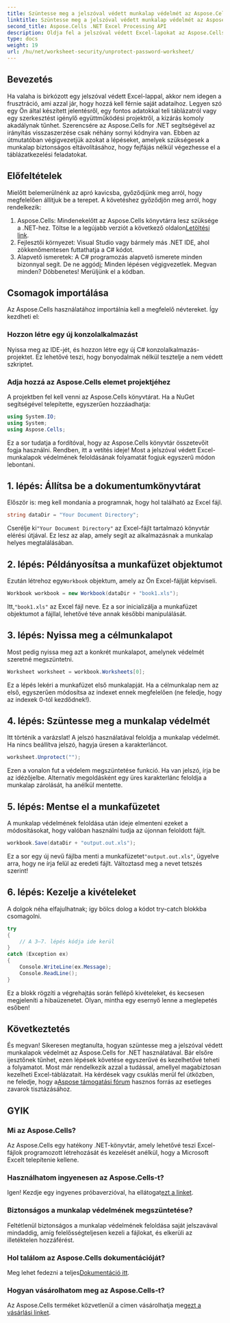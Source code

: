 ```yaml
---
title: Szüntesse meg a jelszóval védett munkalap védelmét az Aspose.Cells használatával
linktitle: Szüntesse meg a jelszóval védett munkalap védelmét az Aspose.Cells használatával
second_title: Aspose.Cells .NET Excel Processing API
description: Oldja fel a jelszóval védett Excel-lapokat az Aspose.Cells útmutatónkkal! Könnyű lépések a hozzáférés visszaszerzéséhez a C# használatával.
type: docs
weight: 19
url: /hu/net/worksheet-security/unprotect-password-worksheet/
---
```

## Bevezetés
Ha valaha is birkózott egy jelszóval védett Excel-lappal, akkor nem idegen a frusztráció, ami azzal jár, hogy hozzá kell férnie saját adataihoz. Legyen szó egy Ön által készített jelentésről, egy fontos adatokkal teli táblázatról vagy egy szerkesztést igénylő együttműködési projektről, a kizárás komoly akadálynak tűnhet. Szerencsére az Aspose.Cells for .NET segítségével az irányítás visszaszerzése csak néhány sornyi kódnyira van. Ebben az útmutatóban végigvezetjük azokat a lépéseket, amelyek szükségesek a munkalap biztonságos eltávolításához, hogy fejfájás nélkül végezhesse el a táblázatkezelési feladatokat.
## Előfeltételek
Mielőtt belemerülnénk az apró kavicsba, győződjünk meg arról, hogy megfelelően állítjuk be a terepet. A követéshez győződjön meg arról, hogy rendelkezik:
1. Aspose.Cells: Mindenekelőtt az Aspose.Cells könyvtárra lesz szüksége a .NET-hez. Töltse le a legújabb verziót a következő oldalon[Letöltési link](https://releases.aspose.com/cells/net/).
2. Fejlesztői környezet: Visual Studio vagy bármely más .NET IDE, ahol zökkenőmentesen futtathatja a C# kódot.
3. Alapvető ismeretek: A C# programozás alapvető ismerete minden bizonnyal segít. De ne aggódj; Minden lépésen végigvezetlek.
Megvan minden? Döbbenetes! Merüljünk el a kódban.
## Csomagok importálása
Az Aspose.Cells használatához importálnia kell a megfelelő névtereket. Így kezdheti el:
### Hozzon létre egy új konzolalkalmazást
Nyissa meg az IDE-jét, és hozzon létre egy új C# konzolalkalmazás-projektet. Ez lehetővé teszi, hogy bonyodalmak nélkül tesztelje a nem védett szkriptet.
### Adja hozzá az Aspose.Cells elemet projektjéhez
A projektben fel kell venni az Aspose.Cells könyvtárat. Ha a NuGet segítségével telepítette, egyszerűen hozzáadhatja:
```csharp
using System.IO;
using System;
using Aspose.Cells;
```
Ez a sor tudatja a fordítóval, hogy az Aspose.Cells könyvtár összetevőit fogja használni.
Rendben, itt a vetítés ideje! Most a jelszóval védett Excel-munkalapok védelmének feloldásának folyamatát fogjuk egyszerű módon lebontani.
## 1. lépés: Állítsa be a dokumentumkönyvtárat
Először is: meg kell mondania a programnak, hogy hol található az Excel fájl.
```csharp
string dataDir = "Your Document Directory";
```
 Cserélje ki`"Your Document Directory"` az Excel-fájlt tartalmazó könyvtár elérési útjával. Ez lesz az alap, amely segít az alkalmazásnak a munkalap helyes megtalálásában.
## 2. lépés: Példányosítsa a munkafüzet objektumot
 Ezután létrehoz egy`Workbook` objektum, amely az Ön Excel-fájlját képviseli.
```csharp
Workbook workbook = new Workbook(dataDir + "book1.xls");
```
 Itt,`"book1.xls"` az Excel fájl neve. Ez a sor inicializálja a munkafüzet objektumot a fájllal, lehetővé téve annak későbbi manipulálását.
## 3. lépés: Nyissa meg a célmunkalapot
Most pedig nyissa meg azt a konkrét munkalapot, amelynek védelmét szeretné megszüntetni.
```csharp
Worksheet worksheet = workbook.Worksheets[0];
```
Ez a lépés lekéri a munkafüzet első munkalapját. Ha a célmunkalap nem az első, egyszerűen módosítsa az indexet ennek megfelelően (ne feledje, hogy az indexek 0-tól kezdődnek!).
## 4. lépés: Szüntesse meg a munkalap védelmét
Itt történik a varázslat! A jelszó használatával feloldja a munkalap védelmét. Ha nincs beállítva jelszó, hagyja üresen a karakterláncot.
```csharp
worksheet.Unprotect("");
```
Ezen a vonalon fut a védelem megszüntetése funkció. Ha van jelszó, írja be az idézőjelbe. Alternatív megoldásként egy üres karakterlánc feloldja a munkalap zárolását, ha anélkül mentette.
## 5. lépés: Mentse el a munkafüzetet
A munkalap védelmének feloldása után ideje elmenteni ezeket a módosításokat, hogy valóban használni tudja az újonnan feloldott fájlt.
```csharp
workbook.Save(dataDir + "output.out.xls");
```
 Ez a sor egy új nevű fájlba menti a munkafüzetet`"output.out.xls"`, ügyelve arra, hogy ne írja felül az eredeti fájlt. Változtasd meg a nevet tetszés szerint!
## 6. lépés: Kezelje a kivételeket
A dolgok néha elfajulhatnak; így bölcs dolog a kódot try-catch blokkba csomagolni.
```csharp
try
{
    // A 3–7. lépés kódja ide kerül
}
catch (Exception ex)
{
    Console.WriteLine(ex.Message);
    Console.ReadLine();
}
```
Ez a blokk rögzíti a végrehajtás során fellépő kivételeket, és kecsesen megjeleníti a hibaüzenetet. Olyan, mintha egy esernyő lenne a meglepetés esőben!
## Következtetés
És megvan! Sikeresen megtanulta, hogyan szüntesse meg a jelszóval védett munkalapok védelmét az Aspose.Cells for .NET használatával. Bár elsőre ijesztőnek tűnhet, ezen lépések követése egyszerűvé és kezelhetővé teheti a folyamatot. Most már rendelkezik azzal a tudással, amellyel magabiztosan kezelheti Excel-táblázatait. Ha kérdések vagy csuklás merül fel útközben, ne feledje, hogy a[Aspose támogatási fórum](https://forum.aspose.com/c/cells/9) hasznos forrás az esetleges zavarok tisztázásához.
## GYIK
### Mi az Aspose.Cells?
Az Aspose.Cells egy hatékony .NET-könyvtár, amely lehetővé teszi Excel-fájlok programozott létrehozását és kezelését anélkül, hogy a Microsoft Excelt telepítenie kellene.
### Használhatom ingyenesen az Aspose.Cells-t?
 Igen! Kezdje egy ingyenes próbaverzióval, ha ellátogat[ezt a linket](https://releases.aspose.com/).
### Biztonságos a munkalap védelmének megszüntetése?
Feltétlenül biztonságos a munkalap védelmének feloldása saját jelszavával mindaddig, amíg felelősségteljesen kezeli a fájlokat, és elkerüli az illetéktelen hozzáférést.
### Hol találom az Aspose.Cells dokumentációját?
 Meg lehet fedezni a teljes[Dokumentáció itt](https://reference.aspose.com/cells/net/).
### Hogyan vásárolhatom meg az Aspose.Cells-t?
 Az Aspose.Cells terméket közvetlenül a címen vásárolhatja meg[ezt a vásárlási linket](https://purchase.aspose.com/buy).